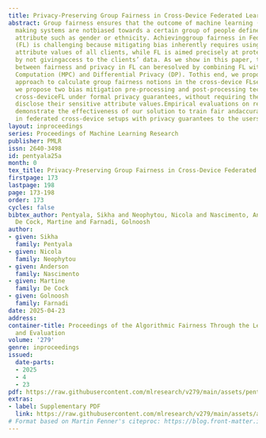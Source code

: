 ```yaml
---
title: Privacy-Preserving Group Fairness in Cross-Device Federated Learning
abstract: Group fairness ensures that the outcome of machine learning (ML) based decision
  making systems are notbiased towards a certain group of people defined by a sensitive
  attribute such as gender or ethnicity. Achievinggroup fairness in Federated Learning
  (FL) is challenging because mitigating bias inherently requires usingthe sensitive
  attribute values of all clients, while FL is aimed precisely at protecting privacy
  by not givingaccess to the clients’ data. As we show in this paper, this conflict
  between fairness and privacy in FL can beresolved by combining FL with Secure Multiparty
  Computation (MPC) and Differential Privacy (DP). Tothis end, we propose a privacy-preserving
  approach to calculate group fairness notions in the cross-device FLsetting. Then,
  we propose two bias mitigation pre-processing and post-processing techniques in
  cross-deviceFL under formal privacy guarantees, without requiring the clients to
  disclose their sensitive attribute values.Empirical evaluations on real world datasets
  demonstrate the effectiveness of our solution to train fair andaccurate ML models
  in federated cross-device setups with privacy guarantees to the users.
layout: inproceedings
series: Proceedings of Machine Learning Research
publisher: PMLR
issn: 2640-3498
id: pentyala25a
month: 0
tex_title: Privacy-Preserving Group Fairness in Cross-Device Federated Learning
firstpage: 173
lastpage: 198
page: 173-198
order: 173
cycles: false
bibtex_author: Pentyala, Sikha and Neophytou, Nicola and Nascimento, Anderson and
  De Cock, Martine and Farnadi, Golnoosh
author:
- given: Sikha
  family: Pentyala
- given: Nicola
  family: Neophytou
- given: Anderson
  family: Nascimento
- given: Martine
  family: De Cock
- given: Golnoosh
  family: Farnadi
date: 2025-04-23
address:
container-title: Proceedings of the Algorithmic Fairness Through the Lens of Metrics
  and Evaluation
volume: '279'
genre: inproceedings
issued:
  date-parts:
  - 2025
  - 4
  - 23
pdf: https://raw.githubusercontent.com/mlresearch/v279/main/assets/pentyala25a/pentyala25a.pdf
extras:
- label: Supplementary PDF
  link: https://raw.githubusercontent.com/mlresearch/v279/main/assets/assets/pentyala25a/pentyala25a-supp.pdf
# Format based on Martin Fenner's citeproc: https://blog.front-matter.io/posts/citeproc-yaml-for-bibliographies/
---
```


